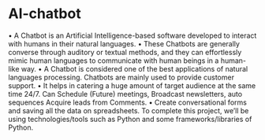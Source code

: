# AI-chatbot

• A Chatbot is an Artificial Intelligence-based software developed to interact with humans in their natural languages. 
• These Chatbots are generally converse through auditory or textual methods, and they can effortlessly mimic human languages 
to communicate with human beings in a human-like way. 
• A Chatbot is considered one of the best applications of natural languages processing. Chatbots are mainly used to provide 
customer support. 
• It helps in catering a huge amount of target audience at the same time 24/7. Can Schedule (Future) meetings, Broadcast 
newsletters, auto sequences Acquire leads from Comments. 
• Create conversational forms and saving all the data on spreadsheets. To complete this project, we’ll be using technologies/tools 
such as Python and some frameworks/libraries of Python.
